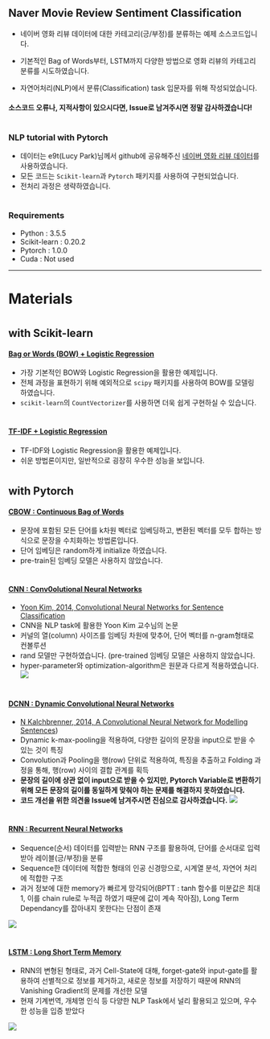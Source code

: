 ## Naver Movie Review Sentiment Classification
 - 네이버 영화 리뷰 데이터에 대한 카테고리(긍/부정)를 분류하는 예제 소스코드입니다.

 - 기본적인 Bag of Words부터, LSTM까지 다양한 방법으로 영화 리뷰의 카테고리 분류를 시도하였습니다.

 - 자연어처리(NLP)에서 분류(Classification) task 입문자를 위해 작성되었습니다.

#### **소스코드 오류나, 지적사항이 있으시다면, Issue로 남겨주시면 정말 감사하겠습니다!**

#

### NLP tutorial with Pytorch
 - 데이터는 e9t(Lucy Park)님께서 github에 공유해주신 [네이버 영화 리뷰 데이터](https://github.com/e9t/nsmc)를 사용하였습니다.
 - 모든 코드는 `Scikit-learn`과 `Pytorch` 패키지를 사용하여 구현되었습니다.
 - 전처리 과정은 생략하였습니다.

#

### Requirements
 - Python : 3.5.5
 - Scikit-learn : 0.20.2
 - Pytorch : 1.0.0
 - Cuda : Not used


---
# Materials
#

## with Scikit-learn
#### [Bag or Words (BOW) + Logistic Regression](https://github.com/DonghyungKo/NLP_sentiment_classification/blob/master/BOW/BOW.ipynb)
 - 가장 기본적인 BOW와 Logistic Regression을 활용한 예제입니다.
 - 전체 과정을 표현하기 위해 예외적으로 `scipy` 패키지를 사용하여 BOW를 모델링 하였습니다.
 - `scikit-learn`의 `CountVectorizer`를 사용하면 더욱 쉽게 구현하실 수 있습니다.
#

#### [TF-IDF + Logistic Regression](https://github.com/DonghyungKo/NLP_sentiment_classification/blob/master/TF-IDF)
 - TF-IDF와 Logistic Regression을 활용한 예제입니다.
 - 쉬운 방법론이지만, 일반적으로 굉장히 우수한 성능을 보입니다.

#

## with Pytorch
#### [CBOW : Continuous Bag of Words](https://github.com/DonghyungKo/NLP_sentiment_classification/blob/master/CBOW/CBOW.ipynb)
 - 문장에 포함된 모든 단어를 k차원 벡터로 임베딩하고, 변환된 벡터를 모두 합하는 방식으로 문장을 수치화하는 방법론입니다.
 - 단어 임베딩은 random하게 initialize 하였습니다.
 - pre-train된 임베딩 모델은 사용하지 않았습니다.
#

#### [CNN : Conv0olutional Neural Networks](https://github.com/DonghyungKo/NLP_sentiment_classification/blob/master/CNN%20(Yoon%20Kim%2C%202014)/CNN.ipynb)
 - [Yoon Kim, 2014, Convolutional Neural Networks for Sentence Classification](https://www.aclweb.org/anthology/D14-1181)
 - CNN을 NLP task에 활용한 Yoon Kim 교수님의 논문
 - 커널의 열(column) 사이즈를 임베딩 차원에 맞추어, 단어 벡터를 n-gram형태로 컨볼루션
 - rand 모델만 구현하였습니다. (pre-trained 임베딩 모델은 사용하지 않았습니다.
 - hyper-parameter와 optimization-algorithm은 원문과 다르게 적용하였습니다.
 ![](https://datawarrior.files.wordpress.com/2016/10/cnn.png?w=640)

#

#### [DCNN : Dynamic Convolutional Neural Networks](https://github.com/DonghyungKo/NLP_sentiment_classification/blob/master/DCNN%20(%E2%80%8EKalchbrenner%2C%202014)/DCNN.ipynb)
 - [N Kalchbrenner, 2014, A Convolutional Neural Network for Modelling Sentences](https://arxiv.org/pdf/1404.2188.pdf))
 - Dynamic k-max-pooling을 적용하여, 다양한 길이의 문장을 input으로 받을 수 있는 것이 특징
 - Convolution과 Pooling을 행(row) 단위로 적용하여, 특징을 추출하고 Folding 과정을 통해, 행(row) 사이의 결합 관계를 획득
 - **문장의 길이에 상관 없이 input으로 받을 수 있지만, Pytorch Variable로 변환하기 위해 모든 문장의 길이를 동일하게 맞춰야 하는 문제를 해결하지 못하였습니다.**
 - **코드 개선을 위한 의견을 Issue에 남겨주시면 진심으로 감사하겠습니다.**
 ![](https://i.imgur.com/hDtaWjl.jpg)

#

#### [RNN : Recurrent Neural Networks](https://github.com/DonghyungKo/NLP_sentiment_classification/blob/master/RNN/RNN.ipynb)
 - Sequence(순서) 데이터를 입력받는 RNN 구조를 활용하여, 단어를 순서대로 입력 받아 레이블(긍/부정)을 분류
 - Sequence한 데이터에 적합한 형태의 인공 신경망으로, 시계열 분석, 자연어 처리에 적합한 구조
 - 과거 정보에 대한 memory가 빠르게 망각되어(BPTT : tanh 함수를 미분값은 최대 1, 이를 chain rule로 누적곱 하였기 때문에 값이 계속 작아짐), Long Term Dependancy를 잡아내지 못한다는 단점이 존재

![](https://cdn-images-1.medium.com/max/1600/1*ungLVaw-HBfP39vH-WEt_A.png)

#

#### [LSTM : Long Short Term Memory](https://github.com/DonghyungKo/NLP_sentiment_classification/blob/master/LSTM/LSTM.ipynb)
 - RNN의 변형된 형태로, 과거 Cell-State에 대해, forget-gate와 input-gate를 활용하여 선별적으로 정보를 제거하고, 새로운 정보를 저장하기 때문에 RNN의 Vanishing Gradient의 문제를 개선한 모델
 - 현재 기계번역, 개체명 인식 등 다양한 NLP Task에서 널리 활용되고 있으며, 우수한 성능을 입증 받았다

![](https://cdn-images-1.medium.com/max/1600/1*z4qT1SIp79JZ21x86w_4gA.jpeg)
